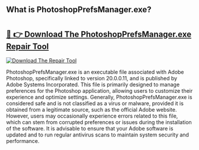 ## What is PhotoshopPrefsManager.exe? 

# <h2><a href="https://exedetect.com/download.php?PhotoshopPrefsManager.exe">🔗 👉 Download The PhotoshopPrefsManager.exe Repair Tool</a></h2>

[![Download The Repair Tool](https://exedetect.com/download-button.jpg)](https://exedetect.com/download.php?PhotoshopPrefsManager.exe)

PhotoshopPrefsManager.exe is an executable file associated with Adobe Photoshop, specifically linked to version 20.0.0.11, and is published by Adobe Systems Incorporated. This file is primarily designed to manage preferences for the Photoshop application, allowing users to customize their experience and optimize settings. Generally, PhotoshopPrefsManager.exe is considered safe and is not classified as a virus or malware, provided it is obtained from a legitimate source, such as the official Adobe website. However, users may occasionally experience errors related to this file, which can stem from corrupted preferences or issues during the installation of the software. It is advisable to ensure that your Adobe software is updated and to run regular antivirus scans to maintain system security and performance.